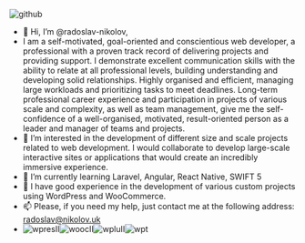 ![github](https://img.shields.io/badge/GitHub-000000?style=for-the-badge&logo=GitHub&logoColor=white)
- 👋 Hi, I’m @radoslav-nikolov,
-  I am a self-motivated, goal-oriented and conscientious web developer, a professional with a proven track record of delivering projects and providing support. I demonstrate excellent communication skills with the ability to relate at all professional levels, building understanding and developing solid relationships. Highly organised and efficient, managing large workloads and prioritizing tasks to meet deadlines. Long-term professional career experience and participation in projects of various scale and complexity, as well as team management, give me the self-confidence of a well-organised, motivated, result-oriented person as a leader and manager of teams and projects.
- 👀 I’m interested in the development of different size and scale projects related to web development. I would collaborate to develop large-scale interactive sites or applications that would create an incredibly immersive experience.
- 🌱 I’m currently learning Laravel, Angular, React Native, SWIFT 5
- 💞️ I have good experience in the development of various custom projects using WordPress and WooCommerce.
- 📫 Please, if you need my help, just contact me at the following address: radoslav@nikolov.uk
- ![wpres](https://img.shields.io/badge/WordPress-Development-brightgreen)II![wooc](https://img.shields.io/badge/WooCommerce-Development-brightgreen)II![wplu](https://img.shields.io/badge/Plugin-Development-orange)II![wpt](https://img.shields.io/badge/Template-Development-blue)

<!---
radoslav-nikolov/radoslav-nikolov is a ✨ special ✨ repository because its `README.md` (this file) appears on your GitHub profile.
You can click the Preview link to take a look at your changes.
--->
